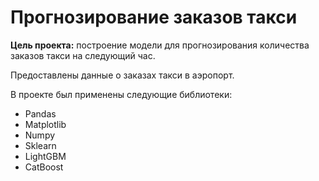# Прогнозирование заказов такси

**Цель проекта:** построение модели для прогнозирования количества заказов такси на следующий час.

Предоставлены данные о заказах такси в аэропорт.


В проекте был применены следующие библиотеки:

- Pandas
- Matplotlib
- Numpy
- Sklearn
- LightGBM
- CatBoost



